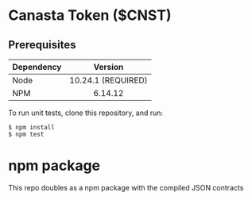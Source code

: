 # Canasta Token ($CNST)

## Prerequisites

|Dependency|Version|
|:---------|:-----:|
|Node      | 10.24.1 (REQUIRED)|
|NPM       | 6.14.12 |

To run unit tests, clone this repository, and run:

    $ npm install
    $ npm test

# npm package

This repo doubles as a npm package with the compiled JSON contracts
